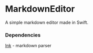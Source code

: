 # MarkdownEditor
A simple markdown editor made in Swift.

### Dependencies
[Ink](https://github.com/JohnSundell/Ink) - markdown parser

